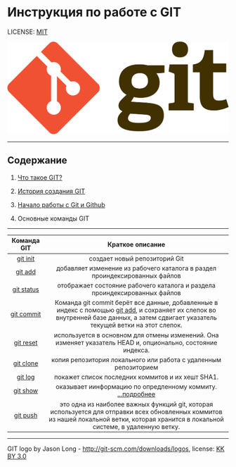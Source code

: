 # Инструкция по работе с GIT

LICENSE: [MIT](license.md)

![logo](./assets/1920px-Git-logo.svg.png)

---
## Содержание

1. [Что такое GIT?](./git.md "подробнее")

2. [История создания GIT](./history.md "подробнее")

3. [Начало работы с Git и Github](./startwork.md "подробнее")

4. Основные команды GIT
   
----
|Команда GIT|Краткое описание| 
|:---------:|:--------------:|
|[git init](./init.md "подробнее")|создает новый репозиторий Git|
|[git add](./add.md "подробнее")|добавляет изменение из рабочего каталога в раздел проиндексированных файлов| 
|[git status](./status.md "подробнее")|отображает состояние рабочего каталога и раздела проиндексированных файлов|
|[git commit](./status.md "подробнее")| Команда git commit берёт все данные, добавленные в индекс с помощью [git add](./add.md "подробнее"), и сохраняет их слепок во внутренней базе данных, а затем сдвигает указатель текущей ветки на этот слепок.
|[git reset](./reset.md "подробнее")|используется в основном для отмены изменений. Она изменяет указатель HEAD и, опционально, состояние индекса. 
|[git clone](./clone.md "подробнее")|копия репозитория локального или работа с удаленным репозиторием
|[git log](./log.md "подробнее")|покажет список последних коммитов и их хешт SHA1.
|[git show](./show.md "подробнее")| оказывает иинформацию по опредленному коммиту. [...подробнее](./show.md)
|[git push](./push.md "подробнее")|это одна из наиболее важных функций git, которая используется для отправки всех обновленных коммитов из нашей локальной ветки, которая хранится в локальной системе, в удаленную ветку. 





----

GIT logo by Jason Long - http://git-scm.com/downloads/logos, license: [KK BY 3.0](https://creativecommons.org/licenses/by/3.0/)